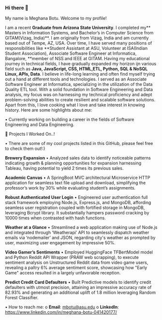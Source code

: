 ### Hi there 👋

My name is Meghana Botu. Welcome to my profile!

I am a recent **Graduate from Arizona State University**. I completed my** Masters in Information Systems, and Bachelor’s in Computer Science from GITAM(Vizag, India)**. I am originally from Vizag, India and am currently based out of Tempe, AZ, USA. Over time, I have served many positions of responsibilities like **Student Assistant  at ASU, Volunteer at ISA(Indian Student Association), Associate Software Engineer at Informatica, Bangalore, **member of NSS and IEEE at GITAM. Having my educational journey in technical fields, I have gradually expanded my horizon ijn various field such as **Java, JavaScript, CSS, HTML,ETL, Python, SQL & NoSQL Linux, APIs, Data**. I believe in life-long learning and often find myself trying out a hand at different tools and technologies. I served as an Associate Software Engineer at Informatica, specializing in the utilization of the Data Quality ETL tool. With a solid foundation in Software Engineering and Data analysis, my focus was on harnessing my technical proficiency and adept problem-solving abilities to create resilient and scalable software solutions. Apart from this, I love cooking what I love and take interest in knowing history.
Here are some highlights about me:

•	Currently working on building a career in the fields of Software Engineering and Data Engineering.

🔭 Projects I Worked On..!

•	There are some of my cool projects listed in this GitHub, please feel free to check them out!:)

**Brewery Expansion**
•	Analyzed sales data to identify noticeable patterns indicating growth & planning opportunities for expansion harnessing Tableau, having potential to yield 2 times its previous sales.

**Academic Canvas**
•	A SpringBoot MVC architectural Microservice HTTP application for seamless text file upload and download, simplifying the professor’s work by 30% while evaluating student’s assignments.

**Robust Authenticated User Login**
•	Engineered user authentication full stack framework employing Node.js, Express.js, and MongoDB, affording seamless user registration coupled with fortified storage in MongoDB, leveraging Bcrypt library.  It substantially hampers password cracking by 10000 times when contrasted with hash functions.

**Weather at a Glance**
•	Streamlined a web application making use of Node.js and integrated through ‘Weatherapi’ API to seamlessly dispatch weather emails via ‘nodemailer’ and JSON, regarding city's weather as prompted by user, maximizing user engagement by impressive 50%.

**Video Gamer’s Sentiments**
•	Employed HuggingFace TFBertModel model and Python Reddit API Wrapper (PRAW web scrapping), to execute sentiment analysis on Unstructured Reddit data from video game users, revealing a paltry 6% average sentiment score, showcasing how "Early Game" access resulted in a largely unfavorable reception.

**Predict Credit Card Defaulters**
•	Built Predictive models to identify credit defaulters with utmost precision, attaining an impressive accuracy rate of 82.93% and generating an additional uplift of 1.8 million leveraging Random Forest Classifier.

•	How to reach me: 
o	**Email**: mbotu@asu.edu
o	**LinkedIn**: https://www.linkedin.com/in/meghana-botu-041420177/ 

<!--
**MeghanaBotu/MeghanaBotu** is a ✨ _special_ ✨ repository because its `README.md` (this file) appears on your GitHub profile.


